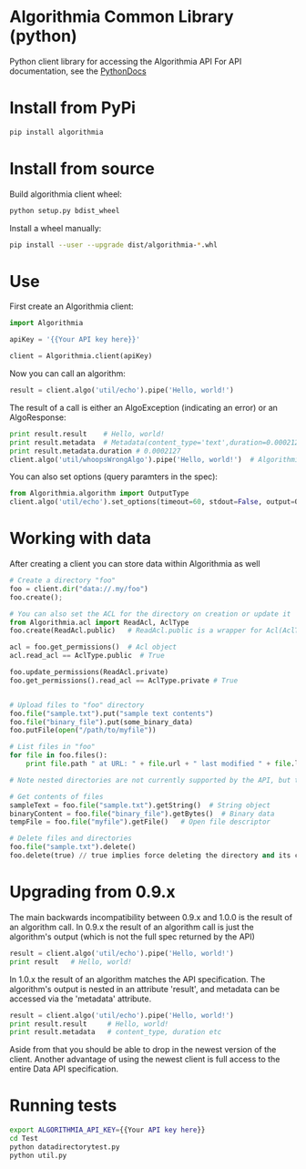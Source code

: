 Algorithmia Common Library (python)
===================================

Python client library for accessing the Algorithmia API
For API documentation, see the [PythonDocs](https://algorithmia.com/docs/lang/python)


# Install from PyPi
```bash
pip install algorithmia
```

# Install from source

Build algorithmia client wheel:
```bash
python setup.py bdist_wheel
```

Install a wheel manually:
```bash
pip install --user --upgrade dist/algorithmia-*.whl
```


# Use
First create an Algorithmia client:
```python
import Algorithmia

apiKey = '{{Your API key here}}'

client = Algorithmia.client(apiKey)
```

Now you can call an algorithm:
```python
result = client.algo('util/echo').pipe('Hello, world!')
```

The result of a call is either an AlgoException (indicating an error) or an AlgoResponse:
```python
print result.result    # Hello, world!
print result.metadata  # Metadata(content_type='text',duration=0.0002127)
print result.metadata.duration # 0.0002127
client.algo('util/whoopsWrongAlgo').pipe('Hello, world!')  # Algorithmia.algo_response.AlgoException: algorithm algo://util/whoopsWrongAlgo not found
```

You can also set options (query paramters in the spec):
```python
from Algorithmia.algorithm import OutputType
client.algo('util/echo').set_options(timeout=60, stdout=False, output=OutputType.raw)
```

# Working with data
After creating a client you can store data within Algorithmia as well
```python
# Create a directory "foo"
foo = client.dir("data://.my/foo")
foo.create();

# You can also set the ACL for the directory on creation or update it
from Algorithmia.acl import ReadAcl, AclType
foo.create(ReadAcl.public)   # ReadAcl.public is a wrapper for Acl(AclType.public) to make things easier

acl = foo.get_permissions()  # Acl object
acl.read_acl == AclType.public  # True

foo.update_permissions(ReadAcl.private)
foo.get_permissions().read_acl == AclType.private # True


# Upload files to "foo" directory
foo.file("sample.txt").put("sample text contents")
foo.file("binary_file").put(some_binary_data)
foo.putFile(open("/path/to/myfile"))

# List files in "foo"
for file in foo.files():
    print file.path " at URL: " + file.url + " last modified " + file.last_modified

# Note nested directories are not currently supported by the API, but there are an analogous .dirs and .list methods

# Get contents of files
sampleText = foo.file("sample.txt").getString()  # String object
binaryContent = foo.file("binary_file").getBytes()  # Binary data
tempFile = foo.file("myfile").getFile()   # Open file descriptor

# Delete files and directories
foo.file("sample.txt").delete()
foo.delete(true) // true implies force deleting the directory and its contents
```

# Upgrading from 0.9.x
The main backwards incompatibility between 0.9.x and 1.0.0 is the result of an algorithm call.
In 0.9.x the result of an algorithm call is just the algorithm's output (which is not the full spec returned by the API)
```python
result = client.algo('util/echo').pipe('Hello, world!')
print result   # Hello, world!
```
In 1.0.x the result of an algorithm matches the API specification.  The algorithm's output is nested in an attribute 'result', and metadata can be accessed via the 'metadata' attribute.
```python
result = client.algo('util/echo').pipe('Hello, world!')
print result.result     # Hello, world!
print result.metadata   # content_type, duration etc
```

Aside from that you should be able to drop in the newest version of the client.  Another advantage of using the newest client is full access to the entire Data API specification.

# Running tests

```bash
export ALGORITHMIA_API_KEY={{Your API key here}}
cd Test
python datadirectorytest.py
python util.py
```
